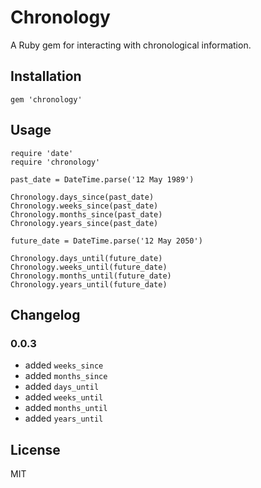 Chronology
==========

A Ruby gem for interacting with chronological information.

## Installation

```
gem 'chronology'
```

## Usage
```
require 'date'
require 'chronology'

past_date = DateTime.parse('12 May 1989')

Chronology.days_since(past_date)
Chronology.weeks_since(past_date)
Chronology.months_since(past_date)
Chronology.years_since(past_date)

future_date = DateTime.parse('12 May 2050')

Chronology.days_until(future_date)
Chronology.weeks_until(future_date)
Chronology.months_until(future_date)
Chronology.years_until(future_date)
```

## Changelog

### 0.0.3
- added ```weeks_since```
- added ```months_since```
- added ```days_until```
- added ```weeks_until```
- added ```months_until```
- added ```years_until```

## License
MIT
